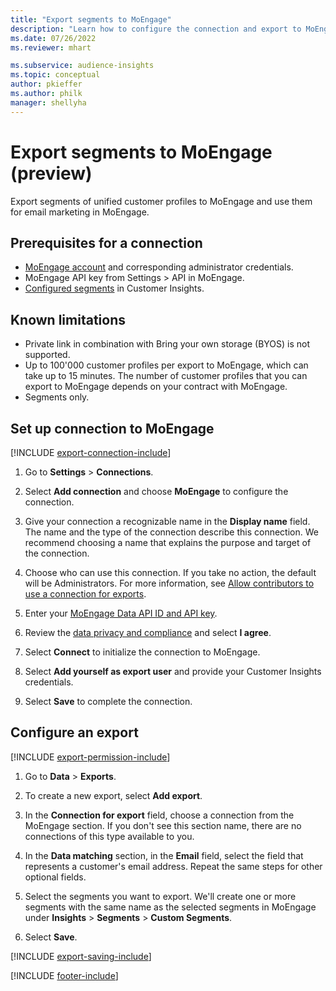 ```yaml
---
title: "Export segments to MoEngage"
description: "Learn how to configure the connection and export to MoEngage."
ms.date: 07/26/2022
ms.reviewer: mhart

ms.subservice: audience-insights
ms.topic: conceptual
author: pkieffer
ms.author: philk
manager: shellyha
---
```


# Export segments to MoEngage (preview)

Export segments of unified customer profiles to MoEngage and use them for email marketing in MoEngage.

## Prerequisites for a connection

- [MoEngage account](https://www.moengage.com/) and corresponding administrator credentials.
- MoEngage API key from Settings > API in MoEngage.
- [Configured segments](segments.md) in Customer Insights.

## Known limitations

- Private link in combination with Bring your own storage (BYOS) is not supported.
- Up to 100'000 customer profiles per export to MoEngage, which can take up to 15 minutes. The number of customer profiles that you can export to MoEngage depends on your contract with MoEngage.
- Segments only.

## Set up connection to MoEngage

[!INCLUDE [export-connection-include](includes/export-connection-admn.md)]

1. Go to **Settings** > **Connections**.

1. Select **Add connection** and choose **MoEngage** to configure the connection.

1. Give your connection a recognizable name in the **Display name** field. The name and the type of the connection describe this connection. We recommend choosing a name that explains the purpose and target of the connection.

1. Choose who can use this connection. If you take no action, the default will be Administrators. For more information, see [Allow contributors to use a connection for exports](connections.md#allow-contributors-to-use-a-connection-for-exports).

1. Enter your [MoEngage Data API ID and API key](https://developers.moengage.com/hc/articles/4404674776724-Overview#:~:text=Navigate%20to%20Settings%20%3E%20APIs%20%3E%20DATA,ID%20Password%20%2D%20DATA%20API%20KEY).

1. Review the [data privacy and compliance](connections.md#data-privacy-and-compliance) and select **I agree**.

1. Select **Connect** to initialize the connection to MoEngage.

1. Select **Add yourself as export user** and provide your Customer Insights credentials.

1. Select **Save** to complete the connection.

## Configure an export

[!INCLUDE [export-permission-include](includes/export-permission.md)]

1. Go to **Data** > **Exports**.

1. To create a new export, select **Add export**.

1. In the **Connection for export** field, choose a connection from the MoEngage section. If you don't see this section name, there are no connections of this type available to you.

1. In the **Data matching** section, in the **Email** field, select the field that represents a customer's email address. Repeat the same steps for other optional fields.

1. Select the segments you want to export. We'll create one or more segments with the same name as the selected segments in MoEngage under **Insights** > **Segments** > **Custom Segments**.

1. Select **Save**.

[!INCLUDE [export-saving-include](includes/export-saving.md)]

[!INCLUDE [footer-include](includes/footer-banner.md)]
